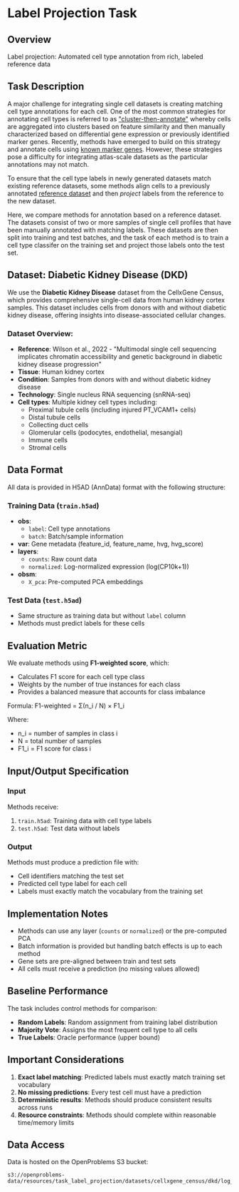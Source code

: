 # Label Projection Task

## Overview
Label projection: Automated cell type annotation from rich, labeled reference data

## Task Description
A major challenge for integrating single cell datasets is creating matching
cell type annotations for each cell. One of the most common strategies for
annotating cell types is referred to as
["cluster-then-annotate"](https://www.nature.com/articles/s41576-018-0088-9)
whereby cells are aggregated into clusters based on feature similarity and
then manually characterized based on differential gene expression or previously
identified marker genes. Recently, methods have emerged to build on this
strategy and annotate cells using
[known marker genes](https://www.nature.com/articles/s41592-019-0535-3).
However, these strategies pose a difficulty for integrating atlas-scale
datasets as the particular annotations may not match.

To ensure that the cell type labels in newly generated datasets match
existing reference datasets, some methods align cells to a previously
annotated [reference dataset](https://academic.oup.com/bioinformatics/article/35/22/4688/54802990)
and then _project_ labels from the reference to the new dataset.

Here, we compare methods for annotation based on a reference dataset.
The datasets consist of two or more samples of single cell profiles that
have been manually annotated with matching labels. These datasets are then
split into training and test batches, and the task of each method is to
train a cell type classifer on the training set and project those labels
onto the test set.

## Dataset: Diabetic Kidney Disease (DKD)
We use the **Diabetic Kidney Disease** dataset from the CellxGene Census, which provides comprehensive single-cell data from human kidney cortex samples. This dataset includes cells from donors with and without diabetic kidney disease, offering insights into disease-associated cellular changes.

### Dataset Overview:
- **Reference**: Wilson et al., 2022 - "Multimodal single cell sequencing implicates chromatin accessibility and genetic background in diabetic kidney disease progression"
- **Tissue**: Human kidney cortex
- **Condition**: Samples from donors with and without diabetic kidney disease
- **Technology**: Single nucleus RNA sequencing (snRNA-seq)
- **Cell types**: Multiple kidney cell types including:
  - Proximal tubule cells (including injured PT_VCAM1+ cells)
  - Distal tubule cells
  - Collecting duct cells
  - Glomerular cells (podocytes, endothelial, mesangial)
  - Immune cells
  - Stromal cells

## Data Format
All data is provided in H5AD (AnnData) format with the following structure:

### Training Data (`train.h5ad`)
- **obs**: 
  - `label`: Cell type annotations
  - `batch`: Batch/sample information
- **var**: Gene metadata (feature_id, feature_name, hvg, hvg_score)
- **layers**:
  - `counts`: Raw count data
  - `normalized`: Log-normalized expression (log(CP10k+1))
- **obsm**: 
  - `X_pca`: Pre-computed PCA embeddings

### Test Data (`test.h5ad`)
- Same structure as training data but without `label` column
- Methods must predict labels for these cells

## Evaluation Metric
We evaluate methods using **F1-weighted score**, which:
- Calculates F1 score for each cell type class
- Weights by the number of true instances for each class
- Provides a balanced measure that accounts for class imbalance

Formula: F1-weighted = Σ(n_i / N) × F1_i

Where:
- n_i = number of samples in class i
- N = total number of samples
- F1_i = F1 score for class i

## Input/Output Specification

### Input
Methods receive:
1. `train.h5ad`: Training data with cell type labels
2. `test.h5ad`: Test data without labels

### Output
Methods must produce a prediction file with:
- Cell identifiers matching the test set
- Predicted cell type label for each cell
- Labels must exactly match the vocabulary from the training set

## Implementation Notes
- Methods can use any layer (`counts` or `normalized`) or the pre-computed PCA
- Batch information is provided but handling batch effects is up to each method
- Gene sets are pre-aligned between train and test sets
- All cells must receive a prediction (no missing values allowed)

## Baseline Performance
The task includes control methods for comparison:
- **Random Labels**: Random assignment from training label distribution
- **Majority Vote**: Assigns the most frequent cell type to all cells
- **True Labels**: Oracle performance (upper bound)

## Important Considerations
1. **Exact label matching**: Predicted labels must exactly match training set vocabulary
2. **No missing predictions**: Every test cell must have a prediction
3. **Deterministic results**: Methods should produce consistent results across runs
4. **Resource constraints**: Methods should complete within reasonable time/memory limits

## Data Access
Data is hosted on the OpenProblems S3 bucket:
```
s3://openproblems-data/resources/task_label_projection/datasets/cellxgene_census/dkd/log_cp10k/
``` 